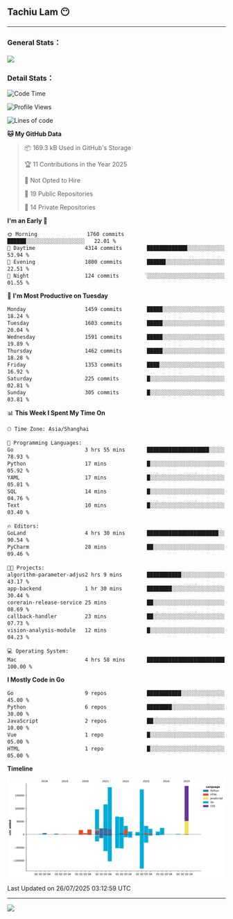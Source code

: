 <h2>Tachiu Lam 😶

---

### General Stats：

<a href="https://github.com/TachiuLam/TachiuLam">
  <img align="center" src="https://github-readme-stats.vercel.app/api?username=tachiulam&show_icons=true&theme=tokyonight&include_all_commits=true&count_private=true" />
</a>

[//]: # (![]&#40;https://github-readme-stats.vercel.app/api/wakatime?username=tachiulam&api_domain=wakapi.einverne.info&bg_color=2D3748&title_color=2F855A&icon_color=2F855A&text_color=ffffff&custom_title=Most%20Used%20Languages&layout=compact&#41;)

### Detail Stats：
<!--START_SECTION:waka-->
![Code Time](http://img.shields.io/badge/Code%20Time-1%2C009%20hrs%2020%20mins-blue)

![Profile Views](http://img.shields.io/badge/Profile%20Views-0-blue)

![Lines of code](https://img.shields.io/badge/From%20Hello%20World%20I%27ve%20Written-1.1%20million%20lines%20of%20code-blue)

**🐱 My GitHub Data** 

> 📦 169.3 kB Used in GitHub's Storage 
 > 
> 🏆 11 Contributions in the Year 2025
 > 
> 🚫 Not Opted to Hire
 > 
> 📜 19 Public Repositories 
 > 
> 🔑 14 Private Repositories 
 > 
**I'm an Early 🐤** 

```text
🌞 Morning                1760 commits        ██████░░░░░░░░░░░░░░░░░░░   22.01 % 
🌆 Daytime                4314 commits        █████████████░░░░░░░░░░░░   53.94 % 
🌃 Evening                1800 commits        ██████░░░░░░░░░░░░░░░░░░░   22.51 % 
🌙 Night                  124 commits         ░░░░░░░░░░░░░░░░░░░░░░░░░   01.55 % 
```
📅 **I'm Most Productive on Tuesday** 

```text
Monday                   1459 commits        █████░░░░░░░░░░░░░░░░░░░░   18.24 % 
Tuesday                  1603 commits        █████░░░░░░░░░░░░░░░░░░░░   20.04 % 
Wednesday                1591 commits        █████░░░░░░░░░░░░░░░░░░░░   19.89 % 
Thursday                 1462 commits        █████░░░░░░░░░░░░░░░░░░░░   18.28 % 
Friday                   1353 commits        ████░░░░░░░░░░░░░░░░░░░░░   16.92 % 
Saturday                 225 commits         █░░░░░░░░░░░░░░░░░░░░░░░░   02.81 % 
Sunday                   305 commits         █░░░░░░░░░░░░░░░░░░░░░░░░   03.81 % 
```


📊 **This Week I Spent My Time On** 

```text
🕑︎ Time Zone: Asia/Shanghai

💬 Programming Languages: 
Go                       3 hrs 55 mins       ████████████████████░░░░░   78.93 % 
Python                   17 mins             █░░░░░░░░░░░░░░░░░░░░░░░░   05.92 % 
YAML                     17 mins             █░░░░░░░░░░░░░░░░░░░░░░░░   05.81 % 
SQL                      14 mins             █░░░░░░░░░░░░░░░░░░░░░░░░   04.76 % 
Text                     10 mins             █░░░░░░░░░░░░░░░░░░░░░░░░   03.40 % 

🔥 Editors: 
GoLand                   4 hrs 30 mins       ███████████████████████░░   90.54 % 
PyCharm                  28 mins             ██░░░░░░░░░░░░░░░░░░░░░░░   09.46 % 

🐱‍💻 Projects: 
algorithm-parameter-adjus2 hrs 9 mins        ███████████░░░░░░░░░░░░░░   43.17 % 
app-backend              1 hr 30 mins        ████████░░░░░░░░░░░░░░░░░   30.44 % 
corerain-release-service 25 mins             ██░░░░░░░░░░░░░░░░░░░░░░░   08.69 % 
callback-handler         23 mins             ██░░░░░░░░░░░░░░░░░░░░░░░   07.73 % 
vision-analysis-module   12 mins             █░░░░░░░░░░░░░░░░░░░░░░░░   04.23 % 

💻 Operating System: 
Mac                      4 hrs 58 mins       █████████████████████████   100.00 % 
```

**I Mostly Code in Go** 

```text
Go                       9 repos             ███████████░░░░░░░░░░░░░░   45.00 % 
Python                   6 repos             ████████░░░░░░░░░░░░░░░░░   30.00 % 
JavaScript               2 repos             ██░░░░░░░░░░░░░░░░░░░░░░░   10.00 % 
Vue                      1 repo              █░░░░░░░░░░░░░░░░░░░░░░░░   05.00 % 
HTML                     1 repo              █░░░░░░░░░░░░░░░░░░░░░░░░   05.00 % 
```



**Timeline**

![Lines of Code chart](https://raw.githubusercontent.com/TachiuLam/TachiuLam/master/assets/bar_graph.png)


 Last Updated on 26/07/2025 03:12:59 UTC
<!--END_SECTION:waka-->

---

<img src="https://imgur.com/rilHVxA.png" />
<!--img align="center" alt="GIF" src="https://raw.githubusercontent.com/TachiuLam/tachiulam/dev/static/img/coding-freak.gif?raw=true" width="420" height="280" />
